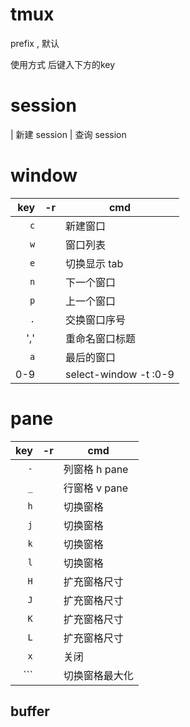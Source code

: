 # tmux

prefix <C-a>, 默认 <C-b>

使用方式 <C-a> 后键入下方的key

# session

<C-c> | 新建 session
<C-f> | 查询 session

# window

| key | -r    | cmd                   |
| --: | ----- | --------------------- |
| `c` |       | 新建窗口              |
| `w` |       | 窗口列表              |
| `e` |       | 切换显示 tab          |
| `n` | <C-h> | 下一个窗口            |
| `p` | <C-l> | 上一个窗口            |
| `.` |       | 交换窗口序号          |
| ',' |       | 重命名窗口标题        |
| `a` | <Tab> | 最后的窗口            |
| 0-9 |       | select-window -t :0-9 |

# pane

| key | -r  | cmd            |
| --: | --- | -------------- |
| `-` |     | 列窗格 h pane  |
| `_` |     | 行窗格 v pane  |
| `h` |     | 切换窗格       |
| `j` |     | 切换窗格       |
| `k` |     | 切换窗格       |
| `l` |     | 切换窗格       |
| `H` |     | 扩充窗格尺寸   |
| `J` |     | 扩充窗格尺寸   |
| `K` |     | 扩充窗格尺寸   |
| `L` |     | 扩充窗格尺寸   |
| `x` |     | 关闭           |
| `\`` |     | 切换窗格最大化 |

## buffer
